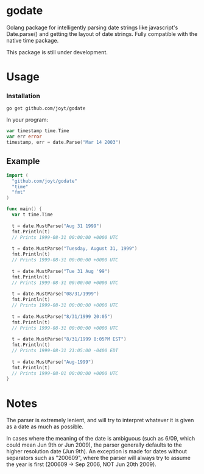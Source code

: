 # godate
Golang package for intelligently parsing date strings like javascript's Date.parse() and getting the layout of date strings.
Fully compatible with the native time package.

This package is still under development.

# Usage
### Installation
```
go get github.com/joyt/godate
```

In your program:
```go
var timestamp time.Time
var err error
timestamp, err = date.Parse("Mar 14 2003")
```

## Example
```go
import (
  "github.com/joyt/godate"
  "time"
  "fmt"
)

func main() {
  var t time.Time
  
  t = date.MustParse("Aug 31 1999")
  fmt.Println(t)
  // Prints 1999-08-31 00:00:00 +0000 UTC
  
  t = date.MustParse("Tuesday, August 31, 1999")
  fmt.Println(t)
  // Prints 1999-08-31 00:00:00 +0000 UTC
  
  t = date.MustParse("Tue 31 Aug '99")
  fmt.Println(t)
  // Prints 1999-08-31 00:00:00 +0000 UTC
  
  t = date.MustParse("08/31/1999")
  fmt.Println(t)
  // Prints 1999-08-31 00:00:00 +0000 UTC
  
  t = date.MustParse("8/31/1999 20:05")
  fmt.Println(t)
  // Prints 1999-08-31 00:00:00 +0000 UTC
  
  t = date.MustParse("8/31/1999 8:05PM EST")
  fmt.Println(t)
  // Prints 1999-08-31 21:05:00 -0400 EDT
  
  t = date.MustParse("Aug-1999")
  fmt.Println(t)
  // Prints 1999-08-01 00:00:00 +0000 UTC
}
```

# Notes

The parser is extremely lenient, and will try to interpret whatever it is given as a date as much as possible.

In cases where the meaning of the date is ambiguous (such as 6/09, which could mean Jun 9th or Jun 2009), the parser generally defaults to the higher resolution date (Jun 9th). An exception is made for dates without separators such as "200609", where the parser will always try to assume the year is first (200609 -> Sep 2006, NOT Jun 20th 2009).

